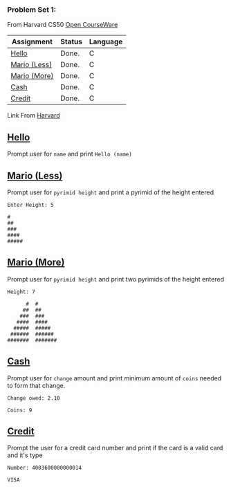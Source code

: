### Problem Set 1:
From Harvard CS50 [Open CourseWare](https://cs50.harvard.edu/x/2021/)


| Assignment                   |    Status     |     Language    |
| ---------------------------- | ------------- | --------------- |
| [Hello](https://cs50.harvard.edu/x/2021/psets/1/hello/)                | Done.         |         C       | 
| [Mario (Less)](https://cs50.harvard.edu/x/2021/psets/1/mario/less/)                | Done.         |         C       |         
| [Mario (More)](https://cs50.harvard.edu/x/2021/psets/1/mario/more/)                | Done.         |         C       |
| [Cash](https://cs50.harvard.edu/x/2021/psets/1/cash/)                | Done.         |         C       |
| [Credit](https://cs50.harvard.edu/x/2021/psets/1/credit/)                | Done.         |         C       |


 Link From [Harvard](https://cs50.harvard.edu/college/2020/fall/psets/)

## [Hello](https://cs50.harvard.edu/x/2021/psets/1/hello/)
Prompt user for `name` and print `Hello (name)`
## [Mario (Less)](https://cs50.harvard.edu/x/2021/psets/1/mario/less/)
Prompt user for `pyrimid height` and print a pyrimid of the height entered
```
Enter Height: 5
```
```
#
##
###
####
#####
```
## [Mario (More)](https://cs50.harvard.edu/x/2021/psets/1/mario/more/)
Prompt user for `pyrimid height` and print two pyrimids of the height entered
```
Height: 7
```
```
      #  #
     ##  ##
    ###  ###
   ####  ####
  #####  #####
 ######  ######
#######  #######
```
## [Cash](https://cs50.harvard.edu/x/2021/psets/1/cash/)
Prompt user for `change` amount and print minimum amount of `coins` needed to form that change.
```
Change owed: 2.10
```
```
Coins: 9
```
## [Credit](https://cs50.harvard.edu/x/2021/psets/1/credit/)
Prompt the user for a credit card number and print if the card is a valid card and it's type
```
Number: 4003600000000014
```
```
VISA
```
